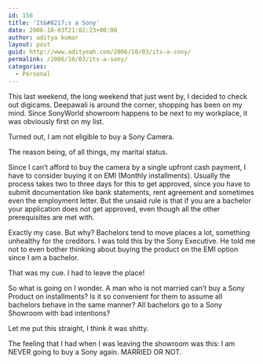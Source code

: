 ```yaml
---
id: 156
title: 'It&#8217;s a Sony'
date: 2006-10-03T21:02:23+00:00
author: aditya kumar
layout: post
guid: http://www.adityeah.com/2006/10/03/its-a-sony/
permalink: /2006/10/03/its-a-sony/
categories:
  - Personal
---
```

This last weekend, the long weekend that just went by, I decided to check out digicams. Deepawali is around the corner, shopping has been on my mind. Since SonyWorld showroom happens to be next to my workplace, it was obviously first on my list.  
  
Turned out, I am not eligible to buy a Sony Camera.  
  
The reason being, of all things, my marital status.  
  
Since I can&#8217;t afford to buy the camera by a single upfront cash payment, I have to consider buying it on EMI (Monthly installments). Usually the process takes two to three days for this to get approved, since you have to submit documentation like bank statements, rent agreement and sometimes even the employment letter. But the unsaid rule is that if you are a bachelor your application does not get approved, even though all the other prerequisites are met with.  
  
Exactly my case. But why? Bachelors tend to move places a lot, something unhealthy for the creditors. I was told this by the Sony Executive. He told me not to even bother thinking about buying the product on the EMI option since I am a bachelor.  
  
That was my cue. I had to leave the place!  
  
So what is going on I wonder. A man who is not married can&#8217;t buy a Sony Product on installments? Is it so convenient for them to assume all bachelors behave in the same manner? All bachelors go to a Sony Showroom with bad intentions?  
  
Let me put this straight, I think it was shitty.  
  
The feeling that I had when I was leaving the showroom was this: I am NEVER going to buy a Sony again. MARRIED OR NOT.